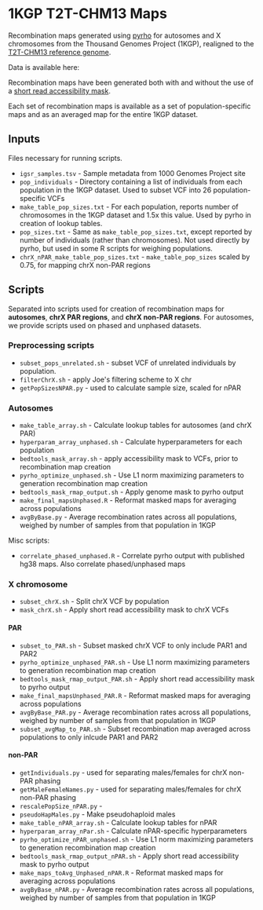 # 1KGP T2T-CHM13 Maps

Recombination maps generated using [pyrho](https://github.com/popgenmethods/pyrho) for autosomes and X chromosomes from the Thousand Genomes Project (1KGP), realigned to the [T2T-CHM13 reference genome](https://github.com/marbl/CHM13). 

Data is available here: 

Recombination maps have been generated both with and without the use of a [short read accessibility mask](https://github.com/marbl/CHM13). 

Each set of recombination maps is available as a set of population-specific maps and as an averaged map for the entire 1KGP dataset. 

## Inputs

Files necessary for running scripts. 

* `igsr_samples.tsv` - Sample metadata from 1000 Genomes Project site 
* `pop_individuals` - Directory containing a list of individuals from each population in the 1KGP dataset. Used to subset VCF into 26 population-specific VCFs
* `make_table_pop_sizes.txt` - For each population, reports number of chromosomes in the 1KGP dataset and 1.5x this value. Used by pyrho in creation of lookup tables. 
* `pop_sizes.txt` - Same as `make_table_pop_sizes.txt`, except reported by number of individuals (rather than chromosomes). Not used directly by pyrho, but used in some R scripts for weighing populations. 
* `chrX_nPAR_make_table_pop_sizes.txt` - `make_table_pop_sizes` scaled by 0.75, for mapping chrX non-PAR regions 

## Scripts

Separated into scripts used for creation of recombination maps for **autosomes**, **chrX PAR regions**, and **chrX non-PAR regions**. For autosomes, we provide scripts used on phased and unphased datasets. 


### Preprocessing scripts 

* `subset_pops_unrelated.sh` - subset VCF of unrelated individuals by population. 
* `filterChrX.sh` - apply Joe's filtering scheme to X chr
* `getPopSizesNPAR.py` - used to calculate sample size, scaled for nPAR 


### Autosomes

* `make_table_array.sh` - Calculate lookup tables for autosomes (and chrX PAR)
* `hyperparam_array_unphased.sh` - Calculate hyperparameters for each population
* `bedtools_mask_array.sh` - apply accessibility mask to VCFs, prior to recombination map creation
* `pyrho_optimize_unphased.sh` - Use L1 norm maximizing parameters to generation recombination map creation
* `bedtools_mask_rmap_output.sh` - Apply genome mask to pyrho output
* `make_final_mapsUnphased.R` - Reformat masked maps for averaging across populations
* `avgByBase.py` - Average recombination rates across all populations, weighed by number of samples from that population in 1KGP

Misc scripts: 

* `correlate_phased_unphased.R` - Correlate pyrho output with published hg38 maps. Also correlate phased/unphased maps

### X chromosome 

* `subset_chrX.sh` - Split chrX VCF by population
* `mask_chrX.sh` - Apply short read accessibility mask to chrX VCFs

#### PAR 

* `subset_to_PAR.sh` - Subset masked chrX VCF to only include PAR1 and PAR2 
* `pyrho_optimize_unphased_PAR.sh` - Use L1 norm maximizing parameters to generation recombination map creation
* `bedtools_mask_rmap_output_PAR.sh` - Apply short read accessibility mask to pyrho output
* `make_final_mapsUnphased_PAR.R` - Reformat masked maps for averaging across populations
* `avgByBase_PAR.py` - Average recombination rates across all populations, weighed by number of samples from that population in 1KGP
* `subset_avgMap_to_PAR.sh` - Subset recombination map averaged across populations to only inlcude PAR1 and PAR2

#### non-PAR

* `getIndividuals.py` - used for separating males/females for chrX non-PAR phasing
* `getMaleFemaleNames.py` - used for separating males/females for chrX non-PAR phasing
* `rescalePopSize_nPAR.py` -
* `pseudoHapMales.py` - Make pseudohaploid males 
* `make_table_nPAR_array.sh` - Calculate lookup tables for nPAR
* `hyperparam_array_nPar.sh` - Calculate nPAR-specific hyperparameters
* `pyrho_optimize_nPAR_unphased.sh` - Use L1 norm maximizing parameters to generation recombination map creation
* `bedtools_mask_rmap_output_nPAR.sh` - Apply short read accessibility mask to pyrho output
* `make_maps_toAvg_Unphased_nPAR.R` - Reformat masked maps for averaging across populations
* `avgByBase_nPAR.py` - Average recombination rates across all populations, weighed by number of samples from that population in 1KGP

